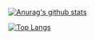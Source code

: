 [![Anurag's github stats](https://github-readme-stats.vercel.app/api?username=liumuge&count_private=true&show_icons=true)](https://github.com/anuraghazra/github-readme-stats)


[![Top Langs](https://github-readme-stats.vercel.app/api/top-langs/?username=liumuge)](https://github.com/anuraghazra/github-readme-stats)
